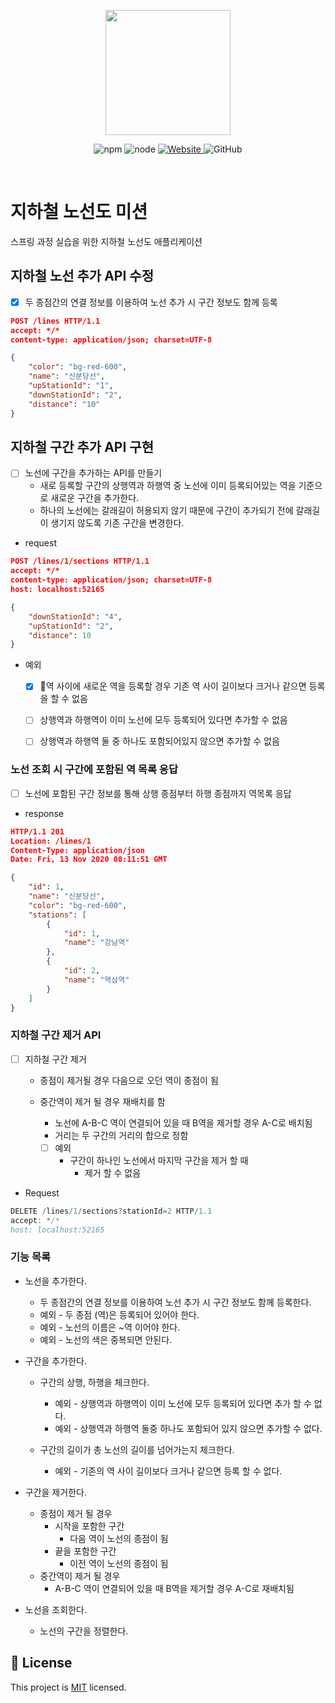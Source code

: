 <p align="center">
    <img width="200px;" src="https://raw.githubusercontent.com/woowacourse/atdd-subway-admin-frontend/master/images/main_logo.png"/>
</p>
<p align="center">
  <img alt="npm" src="https://img.shields.io/badge/npm-%3E%3D%205.5.0-blue">
  <img alt="node" src="https://img.shields.io/badge/node-%3E%3D%209.3.0-blue">
  <a href="https://techcourse.woowahan.com/c/Dr6fhku7" alt="woowacuorse subway">
    <img alt="Website" src="https://img.shields.io/website?url=https%3A%2F%2Fedu.nextstep.camp%2Fc%2FR89PYi5H">
  </a>
  <img alt="GitHub" src="https://img.shields.io/github/license/woowacourse/atdd-subway-map">
</p>

<br>

# 지하철 노선도 미션
스프링 과정 실습을 위한 지하철 노선도 애플리케이션

## 지하철 노선 추가 API 수정

- [x] 두 종점간의 연결 정보를 이용하여 노선 추가 시 구간 정보도 함께 등록



```json
POST /lines HTTP/1.1
accept: */*
content-type: application/json; charset=UTF-8

{
    "color": "bg-red-600",
    "name": "신분당선",
    "upStationId": "1",
    "downStationId": "2",
    "distance": "10"
}
```



## 지하철 구간 추가 API 구현

- [ ] 노선에 구간을 추가하는 API를 만들기
  - 새로 등록할 구간의 상행역과 하행역 중 노선에 이미 등록되어있는 역을 기준으로 새로운 구간을 추가한다.
  - 하나의 노선에는 갈래길이 허용되지 않기 때문에 구간이 추가되기 전에 갈래길이 생기지 않도록 기존 구간을 변경한다.

- request

```json
POST /lines/1/sections HTTP/1.1
accept: */*
content-type: application/json; charset=UTF-8
host: localhost:52165

{
    "downStationId": "4",
    "upStationId": "2",
    "distance": 10
}
```



- 예외

  - [x] 역 사이에 새로운 역을 등록할 경우 기존 역 사이 길이보다 크거나 같으면 등록을 할 수 없음

  - [ ] 상행역과 하행역이 이미 노선에 모두 등록되어 있다면 추가할 수 없음

  - [ ] 상행역과 하행역 둘 중 하나도 포함되어있지 않으면 추가할 수 없음



### 노선 조회 시 구간에 포함된 역 목록 응답

- [ ] 노선에 포함된 구간 정보를 통해 상행 종점부터 하행 종점까지 역목록 응답

- response

```json
HTTP/1.1 201 
Location: /lines/1
Content-Type: application/json
Date: Fri, 13 Nov 2020 00:11:51 GMT

{
    "id": 1,
    "name": "신분당선",
    "color": "bg-red-600",
    "stations": [
        {
            "id": 1,
            "name": "강남역"
        },
        {
            "id": 2,
            "name": "역삼역"
        }
    ]
}

```



### 지하철 구간 제거 API

- [ ] 지하철 구간 제거

  - 종점이 제거될 경우 다음으로 오던 역이 종점이 됨

  - 중간역이 제거 될 경우 재배치를 함

    - 노선에 A-B-C 역이 연결되어 있을 때 B역을 제거할 경우 A-C로 배치됨
    - 거리는 두 구간의 거리의 합으로 정함

    - [ ] 예외
      - 구간이 하나인 노선에서 마지막 구간을 제거 할 때
        - 제거 할 수 없음

- Request

```java
DELETE /lines/1/sections?stationId=2 HTTP/1.1
accept: */*
host: localhost:52165
```





### 기능 목록

- 노선을 추가한다.
  - 두 종점간의 연결 정보를 이용하여 노선 추가 시 구간 정보도 함께 등록한다.
  - 예외 - 두 종점 (역)은 등록되어 있어야 한다.
  - 예외 - 노선의 이름은 ~역 이어야 한다.
  - 예외 - 노선의 색은 중복되면 안된다.

- 구간을 추가한다.

  - 구간의 상행, 하행을 체크한다.

    - 예외 - 상행역과 하행역이 이미 노선에 모두 등록되어 있다면 추가 할 수 없다.
    - 예외 - 상행역과 하행역 둘중 하나도 포함되어 있지 않으면 추가할 수 없다.

  - 구간의 길이가 총 노선의 길이를 넘어가는지 체크한다.

    - 예외 - 기존의 역 사이 길이보다 크거나 같으면 등록 할 수 없다.



- 구간을 제거한다.

  - 종점이 제거 될 경우
    - 시작을 포함한 구간
      - 다음 역이 노선의 종점이 됨
    - 끝을 포함한 구간
      - 이전 역이 노선의 종점이 됨
  - 중간역이 제거 될 경우
    - A-B-C 역이 연결되어 있을 때 B역을 제거할 경우 A-C로 재배치됨

- 노선을 조회한다.

  - 노선의 구간을 정렬한다.



## 📝 License

This project is [MIT](https://github.com/woowacourse/atdd-subway-map/blob/master/LICENSE) licensed.


